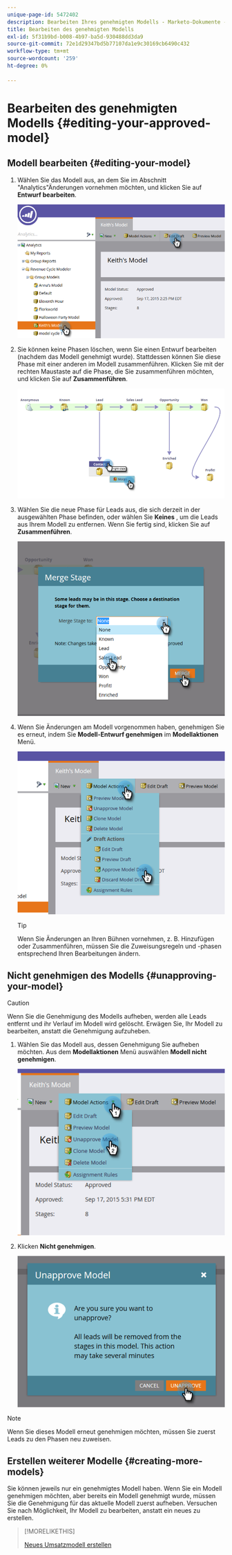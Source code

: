 ```yaml
---
unique-page-id: 5472402
description: Bearbeiten Ihres genehmigten Modells - Marketo-Dokumente - Produktdokumentation
title: Bearbeiten des genehmigten Modells
exl-id: 5f31b9bd-b008-4b97-ba5d-930488dd3da9
source-git-commit: 72e1d29347bd5b77107da1e9c30169cb6490c432
workflow-type: tm+mt
source-wordcount: '259'
ht-degree: 0%

---
```


# Bearbeiten des genehmigten Modells {#editing-your-approved-model}

## Modell bearbeiten {#editing-your-model}

1. Wählen Sie das Modell aus, an dem Sie im Abschnitt &quot;Analytics&quot;Änderungen vornehmen möchten, und klicken Sie auf **Entwurf bearbeiten**.

   ![](assets/one.png)

1. Sie können keine Phasen löschen, wenn Sie einen Entwurf bearbeiten (nachdem das Modell genehmigt wurde). Stattdessen können Sie diese Phase mit einer anderen im Modell zusammenführen. Klicken Sie mit der rechten Maustaste auf die Phase, die Sie zusammenführen möchten, und klicken Sie auf **Zusammenführen**.

   ![](assets/two.png)

1. Wählen Sie die neue Phase für Leads aus, die sich derzeit in der ausgewählten Phase befinden, oder wählen Sie **Keines** , um die Leads aus Ihrem Modell zu entfernen. Wenn Sie fertig sind, klicken Sie auf **Zusammenführen**.

   ![](assets/three.png)

1. Wenn Sie Änderungen am Modell vorgenommen haben, genehmigen Sie es erneut, indem Sie **Modell-Entwurf genehmigen** im **Modellaktionen** Menü.

   ![](assets/four.png)

   >[!TIP]
   >
   >Wenn Sie Änderungen an Ihren Bühnen vornehmen, z. B. Hinzufügen oder Zusammenführen, müssen Sie die Zuweisungsregeln und -phasen entsprechend Ihren Bearbeitungen ändern.

## Nicht genehmigen des Modells {#unapproving-your-model}

>[!CAUTION]
>
>Wenn Sie die Genehmigung des Modells aufheben, werden alle Leads entfernt und ihr Verlauf im Modell wird gelöscht. Erwägen Sie, Ihr Modell zu bearbeiten, anstatt die Genehmigung aufzuheben.

1. Wählen Sie das Modell aus, dessen Genehmigung Sie aufheben möchten. Aus dem **Modellaktionen** Menü auswählen **Modell nicht genehmigen**.

   ![](assets/five.png)

1. Klicken **Nicht genehmigen**.

   ![](assets/six.png)

>[!NOTE]
>
>Wenn Sie dieses Modell erneut genehmigen möchten, müssen Sie zuerst Leads zu den Phasen neu zuweisen.

## Erstellen weiterer Modelle {#creating-more-models}

Sie können jeweils nur ein genehmigtes Modell haben. Wenn Sie ein Modell genehmigen möchten, aber bereits ein Modell genehmigt wurde, müssen Sie die Genehmigung für das aktuelle Modell zuerst aufheben. Versuchen Sie nach Möglichkeit, Ihr Modell zu bearbeiten, anstatt ein neues zu erstellen.

>[!MORELIKETHIS]
>
>[Neues Umsatzmodell erstellen](/help/marketo/product-docs/reporting/revenue-cycle-analytics/revenue-cycle-models/create-a-new-revenue-model.md)
